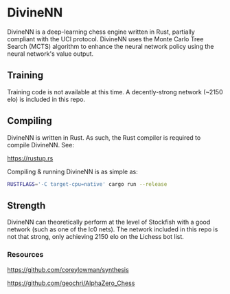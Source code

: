 # DivineNN

DivineNN is a deep-learning chess engine written in Rust, partially compliant with the UCI protocol. DivineNN uses the Monte Carlo Tree Search (MCTS) algorithm to enhance the neural network policy using the neural network's value output.

## Training

Training code is not available at this time. A decently-strong network (~2150 elo) is included in this repo.

## Compiling

DivineNN is written in Rust. As such, the Rust compiler is required to compile DivineNN. See:

https://rustup.rs

Compiling & running DivineNN is as simple as:
```bash
RUSTFLAGS='-C target-cpu=native' cargo run --release
```

## Strength

DivineNN can theoretically perform at the level of Stockfish with a good network (such as one of the lc0 nets). The network included in this repo is not that strong, only achieving 2150 elo on the Lichess bot list.

### Resources 

https://github.com/coreylowman/synthesis

https://github.com/geochri/AlphaZero_Chess
